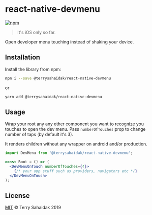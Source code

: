 # react-native-devmenu

[![npm](https://img.shields.io/npm/v/@terrysahaidak/react-native-devmenu.svg?style=plastic)](https://npmjs.com/package/@terrysahaidak/react-native-devmenu)

> It's iOS only so far.

Open developer menu touching instead of shaking your device.

## Installation

Install the library from npm:

```bash
npm i --save @terrysahaidak/react-native-devmenu
```
or
```bash
yarn add @terrysahaidak/react-native-devmenu
```

## Usage

Wrap your root any any other component you want to recognize you touches to open the dev menu.
Pass `numberOfTouches` prop to change number of taps (by default it's 3).

It renders children without any wrapper on android and/or production.

```jsx
import DevMenu from '@terrysahaidak/react-native-devmenu';

const Root = () => (
  <DevMenuOnTouch numberOfTouches={4}>
    {/* your app stuff such as providers, navigators etc */}
  </DevMenuOnTouch>
);
```

## License
[MIT](LICENSE) © Terry Sahaidak 2019
